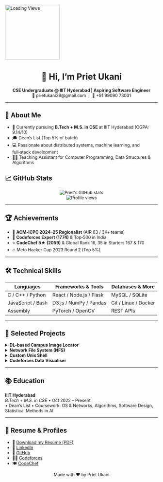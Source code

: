 <img src="https://loading.io/spinners/double-ring/lg.curve-bars-loading-indicator.gif" 
     alt="Loading Views" width="180" />

<h1 align="center">👋 Hi, I’m Priet Ukani</h1>
<p align="center">
  <strong>CSE Undergraduate @ IIIT Hyderabad | Aspiring Software Engineer</strong><br/>
  📧 prietukani29@gmail.com &nbsp;|&nbsp; 📱 +91 99090 73031  
</p>

---

## 🎯 About Me
- 🏫 Currently pursuing **B.Tech + M.S. in CSE** at IIIT Hyderabad (CGPA: 9.14/10)  
- 🎓 Dean’s List (Top 5% of batch)  
- 💻 Passionate about distributed systems, machine learning, and full‑stack development  
- 👨‍🏫 Teaching Assistant for Computer Programming, Data Structures & Algorithms   
<!-- - 🎉 Campus Life Council Coordinator—organized 10+ major events   -->


## 📈 GitHub Stats

<p align="center">
  <img src="https://github-readme-stats.vercel.app/api?username=priet-ukani&show_icons=true&theme=dark&hide_border=true" alt="Priet's GitHub stats" /><br/>
  <img src="https://komarev.com/ghpvc/?username=priet-ukani&style=for-the-badge&color=brightgreen" alt="Profile views" />
</p>

---

## 🏆 Achievements
- 🚀 **ACM‑ICPC 2024–25 Regionalist** (AIR 83 / 3K+ teams)  
- 🥇 **Codeforces Expert (1774)** & Top‑500 in India  
- ⭐ **CodeChef 5★ (2059)** & Global Rank 16, 35 in Starters 167 & 170  
- 🔥 Meta Hacker Cup 2023 Round 2 (Top 5%)  

---

## 🛠️ Technical Skills

| Languages            | Frameworks & Tools        | Databases & More      |
|----------------------|---------------------------|-----------------------|
| C / C++ / Python     | React / Node.js / Flask   | MySQL / SQLite        |
| JavaScript / Bash    | D3.js / NumPy / Pandas    | Git / Linux / Docker  |
| Assembly             | PyTorch / OpenCV          | REST APIs             |

---

## 🚀 Selected Projects

<details>
<summary><strong>DL‑based Campus Image Locator</strong></summary>

- Multi‑task pipeline using **DINOv2**, CNN & Transformer backbones  
- Predicts latitude, longitude, camera orientation & region ID  
- Augmentations: MixUp, CutMix, perspective warps  
- 📈 < 20° angular error • > 97% region accuracy  
- 🔗 [GitHub](https://github.com/priet-ukani/Campus-Image-Locator)
</details>

<details>
<summary><strong>Network File System (NFS)</strong></summary>

- Scalable, fault‑tolerant distributed file storage in C  
- TCP/IP protocols, async replication over 8 servers  
- Supports 32+ concurrent users with high availability  
- 🔗 [GitHub](https://github.com/priet-ukani/NetworkFileSystem)
</details>

<details>
<summary><strong>Custom Unix Shell</strong></summary>

- Built from scratch in C using POSIX APIs  
- Features: background jobs, piping, history & scripting  
- Improves terminal automation and user control  
- 🔗 [GitHub](https://github.com/priet-ukani/C-Shell)
</details>

<details>
<summary><strong>Codeforces Data Visualiser</strong></summary>

- Full‑stack React + Flask app with D3.js visualizations  
- Tracks rating trends, contest activity for 1K+ users  
- Real‑time API integration with < 200 ms latency  
- 🔗 [GitHub](https://github.com/priet-ukani/CFLens) • 🌐 [Live Demo](https://cflens.onrender.com/)
</details>

---

## 📚 Education

**IIIT Hyderabad**  
_B.Tech + M.S. in CSE_ • Oct 2022 – Present  
• Dean’s List • Coursework: OS & Networks, Algorithms, Software Design, Statistical Methods in AI  

---

## 📄 Resume & Profiles

- 📄 [Download my Résumé (PDF)](https://drive.google.com/file/d/1QHrJ0_KHjQ6NxQz4pULhLpGZO5QQMSNj/view?usp=sharing)  
- 🔗 [LinkedIn](https://linkedin.com/in/prietukani)  
- 🔗 [GitHub](https://github.com/priet-ukani)  
- 🧑‍💻 [Codeforces](https://codeforces.com/profile/prietukani)  
- 🍽️ [CodeChef](https://www.codechef.com/users/prietukani)  



<p align="center">
  Made with ❤️ by Priet Ukani  
</p>
